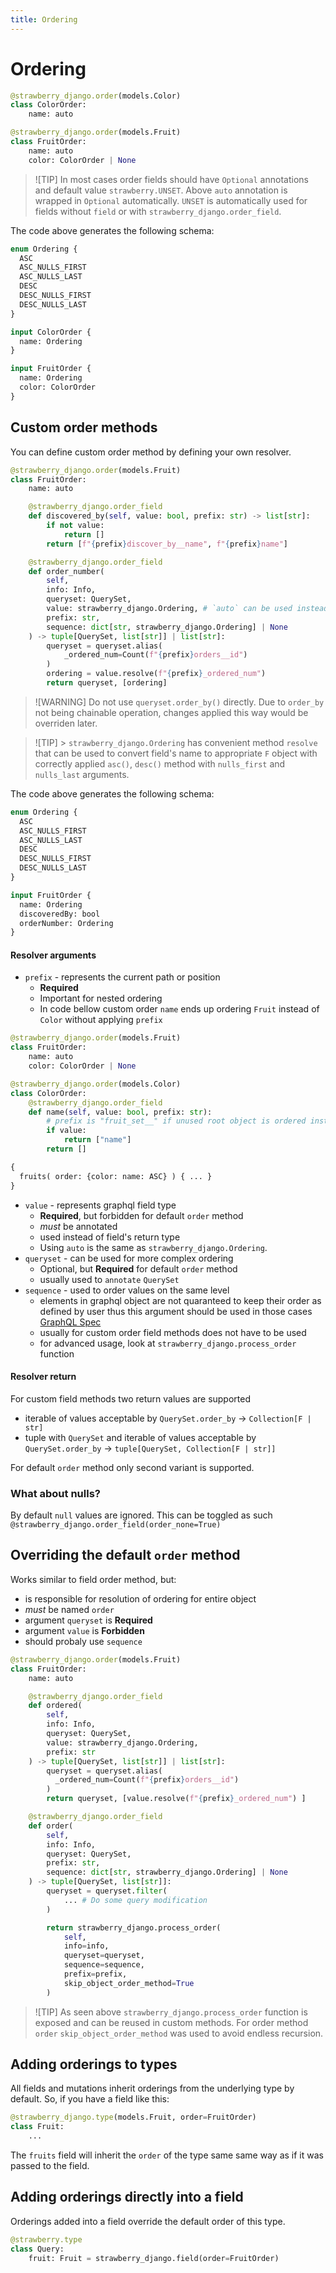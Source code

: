 ```yaml
---
title: Ordering
---
```


# Ordering

```python title="types.py"
@strawberry_django.order(models.Color)
class ColorOrder:
    name: auto

@strawberry_django.order(models.Fruit)
class FruitOrder:
    name: auto
    color: ColorOrder | None
```

> ![TIP]
> In most cases order fields should have `Optional` annotations and default value `strawberry.UNSET`.
> Above `auto` annotation is wrapped in `Optional` automatically.
> `UNSET` is automatically used for fields without `field` or with `strawberry_django.order_field`.

The code above generates the following schema:

```graphql title="schema.graphql"
enum Ordering {
  ASC
  ASC_NULLS_FIRST
  ASC_NULLS_LAST
  DESC
  DESC_NULLS_FIRST
  DESC_NULLS_LAST
}

input ColorOrder {
  name: Ordering
}

input FruitOrder {
  name: Ordering
  color: ColorOrder
}
```

## Custom order methods

You can define custom order method by defining your own resolver.

```python title="types.py"
@strawberry_django.order(models.Fruit)
class FruitOrder:
    name: auto

    @strawberry_django.order_field
    def discovered_by(self, value: bool, prefix: str) -> list[str]:
        if not value:
            return []
        return [f"{prefix}discover_by__name", f"{prefix}name"]

    @strawberry_django.order_field
    def order_number(
        self,
        info: Info,
        queryset: QuerySet,
        value: strawberry_django.Ordering, # `auto` can be used instead
        prefix: str,
        sequence: dict[str, strawberry_django.Ordering] | None
    ) -> tuple[QuerySet, list[str]] | list[str]:
        queryset = queryset.alias(
            _ordered_num=Count(f"{prefix}orders__id")
        )
        ordering = value.resolve(f"{prefix}_ordered_num")
        return queryset, [ordering]
```

> ![WARNING]
> Do not use `queryset.order_by()` directly. Due to `order_by` not being chainable
> operation, changes applied this way would be overriden later.

> ![TIP] > `strawberry_django.Ordering` has convenient method `resolve` that can be used to
> convert field's name to appropriate `F` object with correctly applied `asc()`, `desc()` method
> with `nulls_first` and `nulls_last` arguments.

The code above generates the following schema:

```graphql title="schema.graphql"
enum Ordering {
  ASC
  ASC_NULLS_FIRST
  ASC_NULLS_LAST
  DESC
  DESC_NULLS_FIRST
  DESC_NULLS_LAST
}

input FruitOrder {
  name: Ordering
  discoveredBy: bool
  orderNumber: Ordering
}
```

#### Resolver arguments

- `prefix` - represents the current path or position
  - **Required**
  - Important for nested ordering
  - In code bellow custom order `name` ends up ordering `Fruit` instead of `Color` without applying `prefix`

```python title="Why prefix?"
@strawberry_django.order(models.Fruit)
class FruitOrder:
    name: auto
    color: ColorOrder | None

@strawberry_django.order(models.Color)
class ColorOrder:
    @strawberry_django.order_field
    def name(self, value: bool, prefix: str):
        # prefix is "fruit_set__" if unused root object is ordered instead
        if value:
            return ["name"]
        return []
```

```graphql
{
  fruits( order: {color: name: ASC} ) { ... }
}
```

- `value` - represents graphql field type
  - **Required**, but forbidden for default `order` method
  - _must_ be annotated
  - used instead of field's return type
  - Using `auto` is the same as `strawberry_django.Ordering`.
- `queryset` - can be used for more complex ordering
  - Optional, but **Required** for default `order` method
  - usually used to `annotate` `QuerySet`
- `sequence` - used to order values on the same level
  - elements in graphql object are not quaranteed to keep their order as defined by user thus
    this argument should be used in those cases
    [GraphQL Spec](https://spec.graphql.org/October2021/#sec-Language.Arguments)
  - usually for custom order field methods does not have to be used
  - for advanced usage, look at `strawberry_django.process_order` function

#### Resolver return

For custom field methods two return values are supported

- iterable of values acceptable by `QuerySet.order_by` -> `Collection[F | str]`
- tuple with `QuerySet` and iterable of values acceptable by `QuerySet.order_by` -> `tuple[QuerySet, Collection[F | str]]`

For default `order` method only second variant is supported.

### What about nulls?

By default `null` values are ignored. This can be toggled as such `@strawberry_django.order_field(order_none=True)`

## Overriding the default `order` method

Works similar to field order method, but:

- is responsible for resolution of ordering for entire object
- _must_ be named `order`
- argument `queryset` is **Required**
- argument `value` is **Forbidden**
- should probaly use `sequence`

```python title="types.py"
@strawberry_django.order(models.Fruit)
class FruitOrder:
    name: auto

    @strawberry_django.order_field
    def ordered(
        self,
        info: Info,
        queryset: QuerySet,
        value: strawberry_django.Ordering,
        prefix: str
    ) -> tuple[QuerySet, list[str]] | list[str]:
        queryset = queryset.alias(
          _ordered_num=Count(f"{prefix}orders__id")
        )
        return queryset, [value.resolve(f"{prefix}_ordered_num") ]

    @strawberry_django.order_field
    def order(
        self,
        info: Info,
        queryset: QuerySet,
        prefix: str,
        sequence: dict[str, strawberry_django.Ordering] | None
    ) -> tuple[QuerySet, list[str]]:
        queryset = queryset.filter(
            ... # Do some query modification
        )

        return strawberry_django.process_order(
            self,
            info=info,
            queryset=queryset,
            sequence=sequence,
            prefix=prefix,
            skip_object_order_method=True
        )

```

> ![TIP]
> As seen above `strawberry_django.process_order` function is exposed and can be
> reused in custom methods.
> For order method `order` `skip_object_order_method` was used to avoid endless recursion.

## Adding orderings to types

All fields and mutations inherit orderings from the underlying type by default.
So, if you have a field like this:

```python title="types.py"
@strawberry_django.type(models.Fruit, order=FruitOrder)
class Fruit:
    ...
```

The `fruits` field will inherit the `order` of the type same same way as
if it was passed to the field.

## Adding orderings directly into a field

Orderings added into a field override the default order of this type.

```python title="schema.py"
@strawberry.type
class Query:
    fruit: Fruit = strawberry_django.field(order=FruitOrder)
```
